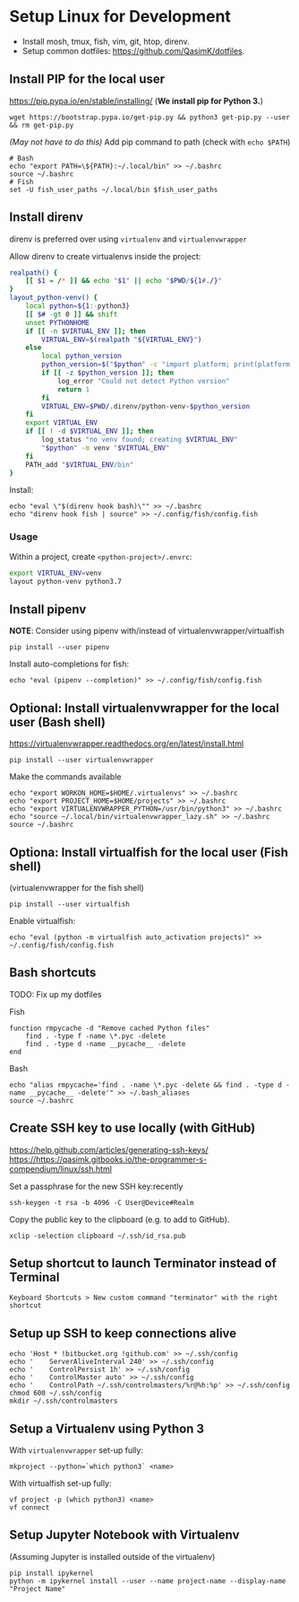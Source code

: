 # Setup Linux for Development

* Install mosh, tmux, fish, vim, git, htop, direnv.
* Setup common dotfiles: <https://github.com/QasimK/dotfiles>.


## Install PIP for the local user
<https://pip.pypa.io/en/stable/installing/> (**We install pip for Python 3.**)

    wget https://bootstrap.pypa.io/get-pip.py && python3 get-pip.py --user && rm get-pip.py

*(May not have to do this)* Add pip command to path (check with `echo $PATH`)

    # Bash
    echo "export PATH=\${PATH}:~/.local/bin" >> ~/.bashrc
    source ~/.bashrc
    # Fish
    set -U fish_user_paths ~/.local/bin $fish_user_paths

## Install direnv

direnv is preferred over using `virtualenv` and `virtualenvwrapper`

Allow direnv to create virtualenvs inside the project:

```bash
realpath() {
    [[ $1 = /* ]] && echo "$1" || echo "$PWD/${1#./}"
}
layout_python-venv() {
    local python=${1:-python3}
    [[ $# -gt 0 ]] && shift
    unset PYTHONHOME
    if [[ -n $VIRTUAL_ENV ]]; then
        VIRTUAL_ENV=$(realpath "${VIRTUAL_ENV}")
    else
        local python_version
        python_version=$("$python" -c "import platform; print(platform.python_version())")
        if [[ -z $python_version ]]; then
            log_error "Could not detect Python version"
            return 1
        fi
        VIRTUAL_ENV=$PWD/.direnv/python-venv-$python_version
    fi  
    export VIRTUAL_ENV
    if [[ ! -d $VIRTUAL_ENV ]]; then
        log_status "no venv found; creating $VIRTUAL_ENV"
        "$python" -m venv "$VIRTUAL_ENV"
    fi  
    PATH_add "$VIRTUAL_ENV/bin"
}
```

Install:

    echo "eval \"$(direnv hook bash)\"" >> ~/.bashrc
    echo "direnv hook fish | source" >> ~/.config/fish/config.fish

### Usage

Within a project, create `<python-project>/.envrc`:

```bash
export VIRTUAL_ENV=venv
layout python-venv python3.7
```

## Install pipenv

**NOTE**: Consider using pipenv with/instead of virtualenvwrapper/virtualfish

    pip install --user pipenv

Install auto-completions for fish:

    echo "eval (pipenv --completion)" >> ~/.config/fish/config.fish


## Optional: Install virtualenvwrapper for the local user (Bash shell)

<https://virtualenvwrapper.readthedocs.org/en/latest/install.html>

    pip install --user virtualenvwrapper

Make the commands available

    echo "export WORKON_HOME=$HOME/.virtualenvs" >> ~/.bashrc
    echo "export PROJECT_HOME=$HOME/projects" >> ~/.bashrc
    echo "export VIRTUALENVWRAPPER_PYTHON=/usr/bin/python3" >> ~/.bashrc
    echo "source ~/.local/bin/virtualenvwrapper_lazy.sh" >> ~/.bashrc
    source ~/.bashrc


## Optiona: Install virtualfish for the local user (Fish shell)

(virtualenvwrapper for the fish shell)

    pip install --user virtualfish

Enable virtualfish:

    echo "eval (python -m virtualfish auto_activation projects)" >> ~/.config/fish/config.fish

## Bash shortcuts

TODO: Fix up my dotfiles

Fish

    function rmpycache -d "Remove cached Python files"
        find . -type f -name \*.pyc -delete
        find . -type d -name __pycache__ -delete
    end

Bash

    echo "alias rmpycache='find . -name \*.pyc -delete && find . -type d -name __pycache__ -delete'" >> ~/.bash_aliases
    source ~/.bashrc


## Create SSH key to use locally (with GitHub)
<https://help.github.com/articles/generating-ssh-keys/>
<https://https://qasimk.gitbooks.io/the-programmer-s-compendium/linux/ssh.html>

Set a passphrase for the new SSH key:recently

    ssh-keygen -t rsa -b 4096 -C User@Device#Realm

Copy the public key to the clipboard (e.g. to add to GitHub).

    xclip -selection clipboard ~/.ssh/id_rsa.pub


## Setup shortcut to launch Terminator instead of Terminal

    Keyboard Shortcuts > New custom command "terminator" with the right shortcut


## Setup up SSH to keep connections alive

    echo 'Host * !bitbucket.org !github.com' >> ~/.ssh/config
    echo '    ServerAliveInterval 240' >> ~/.ssh/config
    echo '    ControlPersist 1h' >> ~/.ssh/config
    echo '    ControlMaster auto' >> ~/.ssh/config
    echo '    ControlPath ~/.ssh/controlmasters/%r@%h:%p' >> ~/.ssh/config
    chmod 600 ~/.ssh/config
    mkdir ~/.ssh/controlmasters


## Setup a Virtualenv using Python 3

With `virtualenvwrapper` set-up fully:

    mkproject --python=`which python3` <name>

With virtualfish set-up fully:

    vf project -p (which python3) <name>
    vf connect


## Setup Jupyter Notebook with Virtualenv

(Assuming Jupyter is installed outside of the virtualenv)

    pip install ipykernel
    python -m ipykernel install --user --name project-name --display-name "Project Name"
